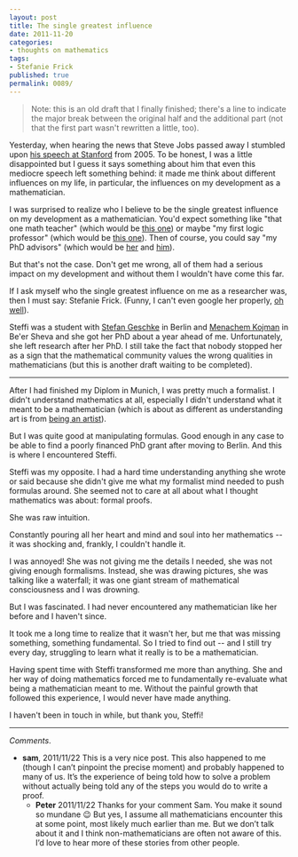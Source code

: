 ```yaml
---
layout: post
title: The single greatest influence
date: 2011-11-20
categories:
- thoughts on mathematics
tags:
- Stefanie Frick
published: true
permalink: 0089/
---
```


> Note: this is an old draft that I finally finished; there's a line to indicate the major break between the original half and the additional part (not that the first part wasn't rewritten a little, too).

Yesterday, when hearing the news that Steve Jobs passed away I stumbled upon [his speech at Stanford](https://www.youtube.com/watch?v=UF8uR6Z6KLc) from 2005. To be honest, I was a little disappointed but I guess it says something about him that even this mediocre speech left something behind: it made me think about different influences on my life, in particular, the influences on my development as a mathematician.

I was surprised to realize who I believe to be the single greatest influence on my development as a mathematician. You'd expect something like "that one math teacher" (which would be [this one](http://www.beethoven-gymnasium.de/personen-und-organisation/lehrerkollegium/detail/lehrerid/2/)) or maybe "my first logic professor" (which would be [this one](http://www.mathematik.uni-muenchen.de/~donder/)). Then of course, you could say "my PhD advisors" (which would be [her](http://page.mi.fu-berlin.de/sabine1k/) and [him](http://www.math.lsa.umich.edu/~ablass/)).

But that's not the case. Don't get me wrong, all of them had a serious impact on my development and without them I wouldn't have come this far.

If I ask myself who the single greatest influence on me as a researcher was, then I must say: Stefanie Frick. (Funny, I can't even google her properly, [oh well](http://genealogy.math.ndsu.nodak.edu/id.php?id=129281)).

Steffi was a student with [Stefan Geschke](http://www.math.uni-hamburg.de/home/geschke/) in Berlin and [Menachem Kojman](http://www.cs.bgu.ac.il/~kojman/) in Be'er Sheva and she got her PhD about a year ahead of me. Unfortunately, she left research after her PhD. I still take the fact that nobody stopped her as a sign that the mathematical community values the wrong qualities in mathematicians (but this is another draft waiting to be completed).

* * *

After I had finished my Diplom in Munich, I was pretty much a formalist. I didn't understand mathematics at all, especially I didn't understand what it meant to be a mathematician (which is about as different as understanding art is from [being an artist](https://www.youtube.com/watch?v=U3kKjGKp9rA)).

But I was quite good at manipulating formulas. Good enough in any case to be able to find a poorly financed PhD grant after moving to Berlin. And this is where I encountered Steffi.

Steffi was my opposite. I had a hard time understanding anything she wrote or said because she didn't give me what my formalist mind needed to push formulas around. She seemed not to care at all about what I thought mathematics was about: formal proofs.

She was raw intuition.

Constantly pouring all her heart and mind and soul into her mathematics -- it was shocking and, frankly, I couldn't handle it.

I was annoyed! She was not giving me the details I needed, she was not giving enough formalisms. Instead, she was drawing pictures, she was talking like a waterfall; it was one giant stream of mathematical consciousness and I was drowning.

But I was fascinated. I had never encountered any mathematician like her before and I haven't since.

It took me a long time to realize that it wasn't her, but me that was missing something, something fundamental. So I tried to find out -- and I still try every day, struggling to learn what it really is to be a mathematician.

Having spent time with Steffi transformed me more than anything. She and her way of doing mathematics forced me to fundamentally re-evaluate what being a mathematician meant to me. Without the painful growth that followed this experience, I would never have made anything.

I haven't been in touch in while, but thank you, Steffi!

---

_Comments_.

* **sam**, 2011/11/22
  This is a very nice post. This also happened to me (though I can’t pinpoint the precise moment) and probably happened to many of us. It’s the experience of being told how to solve a problem without actually being told any of the steps you would do to write a proof.
  * **Peter** 2011/11/22
    Thanks for your comment Sam. You make it sound so mundane 😉 But yes, I assume all mathematicians encounter this at some point, most likely much earlier than me.
    But we don’t talk about it and I think non-mathematicians are often not aware of this. I’d love to hear more of these stories from other people.

